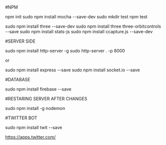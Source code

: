 #NPM

npm init
sudo npm install mocha --save-dev
sudo mkdir test
npm test

sudo npm install three --save-dev 
sudo npm install three three-orbitcontrols --save
sudo npm install stats-js
sudo npm install ccapture.js --save-dev

#SERVER SIDE

sudo npm install http-server -g
sudo http-server . -p 8000


or

sudo npm install express --save
sudo npm install socket.io --save

#DATABASE

sudo npm install firebase --save

#RESTARING SERVER AFTER CHANGES

sudo npm install -g nodemon

#TWITTER BOT

sudo npm install twit  --save

https://apps.twitter.com/

